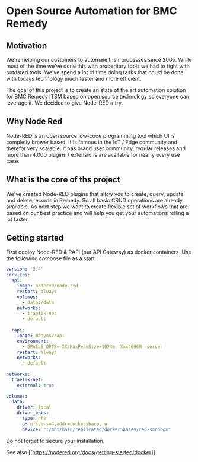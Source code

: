 # Open Source Automation for BMC Remedy

## Motivation

We're helping our customers to automate their processes since 2005. While most of the time we've done this with properitary tools we had to fight with outdated tools. We've spend a lot of time doing tasks that could be done with todays technology much faster and more efficient.

The goal of this project is to create an state of the art automation solution for BMC Remedy ITSM based on open source technology so everyone can leverage it. We decided to give Node-RED a try.

## Why Node Red

Node-RED is an open source low-code programming tool which UI is completly brower based. It is famous in the IoT / Edge community and therefor very scalable. It has braod user community, regular releases and more than 4.000 plugins / extensions are available for nearly every use case.

## What is the core of ths project

We've created Node-RED plugins that allow you to create, query, update and delete records in Remedy. So all basic CRUD operations are already available. As next step we want to create flexible set of workflows that are based on our best practice and will help you get your automations rolling a lot faster.

## Getting started

First deploy Node-RED & RAPI (our API Gateway) as docker containers. Use the following compose file as a start:

```yaml
version: '3.4' 
services:
  api: 
    image: nodered/node-red
    restart: always
    volumes:
      - data:/data
    networks:
      - traefik-net
      - default
      
  rapi: 
    image: manyos/rapi
    environment: 
      - GRAILS_OPTS=-XX:MaxPermSize=1024m -Xmx4096M -server
    restart: always
    networks:
      - default
      
networks:
  traefik-net:
    external: true
    
volumes:
  data:
    driver: local
    driver_opts:
      type: nfs
      o: nfsvers=4,addr=dockershare,rw
      device: ":/mnt/main/replicated/dockerShares/red-sandbox"

```

Do not forget to secure your installation.

See also [[https://nodered.org/docs/getting-started/docker]]
